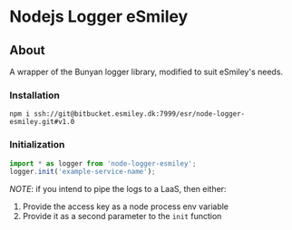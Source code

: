 # Nodejs Logger eSmiley

## About
A wrapper of the Bunyan logger library, modified to suit eSmiley's needs.

### Installation
`npm i ssh://git@bitbucket.esmiley.dk:7999/esr/node-logger-esmiley.git#v1.0`

### Initialization
```javascript
import * as logger from 'node-logger-esmiley';
logger.init('example-service-name');
```

*NOTE*: if you intend to pipe the logs to a LaaS, then either:
1. Provide the access key as a node process env variable
2. Provide it as a second parameter to the `init` function


